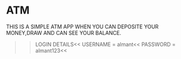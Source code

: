# ATM


THIS IS A SIMPLE ATM APP WHEN YOU CAN DEPOSITE YOUR MONEY,DRAW AND CAN SEE YOUR BALANCE.

>>LOGIN DETAILS<<
>>USERNAME = almant<<
>>PASSWORD = almant123<<






